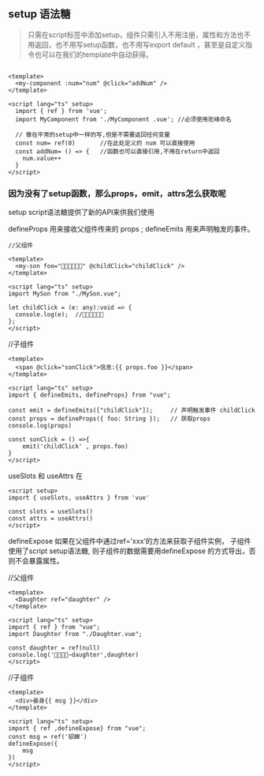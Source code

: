 ##  setup 语法糖
>只需在script标签中添加setup，组件只需引入不用注册，属性和方法也不用返回，也不用写setup函数，也不用写export default ，甚至是自定义指令也可以在我们的template中自动获得。

```vue

<template>
  <my-component :num="num" @click="addNum" />
</template>

<script lang="ts" setup>
  import { ref } from 'vue';
  import MyComponent from './MyComponent .vue'; //必须使用驼峰命名

  // 像在平常的setup中一样的写,但是不需要返回任何变量
  const num= ref(0)       //在此处定义的 num 可以直接使用
  const addNum= () => {   //函数也可以直接引用,不用在return中返回
    num.value++
  }
</script>

```
 
### 因为没有了setup函数，那么props，emit，attrs怎么获取呢

setup script语法糖提供了新的API来供我们使用

defineProps 用来接收父组件传来的 props ;
defineEmits 用来声明触发的事件。
```
//父组件

<template>
  <my-son foo="🚀🚀🚀🚀🚀🚀" @childClick="childClick" />
</template>

<script lang="ts" setup>
import MySon from "./MySon.vue";

let childClick = (e: any):void => {
  console.log(e);  //🚀🚀🚀🚀🚀🚀
};
</script>
```

//子组件
```
<template>
  <span @click="sonClick">信息:{{ props.foo }}</span>
</template>

<script lang="ts" setup>
import { defineEmits, defineProps} from "vue";

const emit = defineEmits(["childClick"]);     // 声明触发事件 childClick
const props = defineProps({ foo: String });   // 获取props
console.log(props)

const sonClick = () =>{
    emit('childClick' , props.foo)
}
</script>
```

useSlots 和 useAttrs
在
```
<script setup>
import { useSlots, useAttrs } from 'vue'

const slots = useSlots()
const attrs = useAttrs()
</script>
 ```
defineExpose
如果在父组件中通过ref='xxx’的方法来获取子组件实例，
子组件使用了script setup语法糖,
则子组件的数据需要用defineExpose 的方式导出，否则不会暴露属性。

//父组件
```
<template>
  <Daughter ref="daughter" />
</template>

<script lang="ts" setup>
import { ref } from "vue";
import Daughter from "./Daughter.vue";

const daughter = ref(null)
console.log('🚀🚀🚀🚀~daughter',daughter)
</script>
```

//子组件
```
<template>
  <div>妾身{{ msg }}</div>
</template>

<script lang="ts" setup>
import { ref ,defineExpose} from "vue";
const msg = ref('貂蝉')
defineExpose({
    msg
})
</script>
 ```